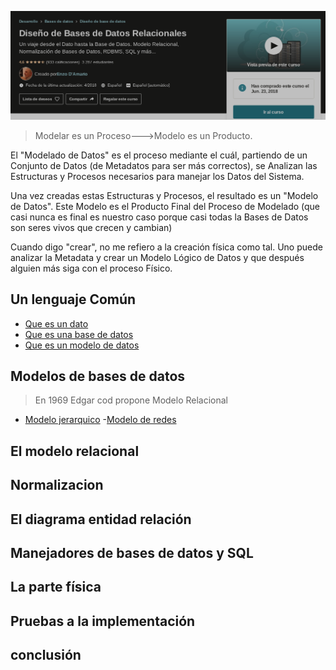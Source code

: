 <p align="center">
  <a href="https://www.udemy.com/course/diseno-de-bases-de-datos-relacionales/" target="_blank">
    <img src="https://raw.githubusercontent.com/jhonPariona/images/master/udemy/Screenshot_20200925_200653.png" alt="portada"/>
  </a>
</p>

> Modelar es un Proceso--->Modelo es un Producto.

El "Modelado de Datos" es el proceso mediante el cuál, partiendo de un Conjunto de Datos (de Metadatos para ser más correctos), se Analizan las Estructuras y Procesos necesarios para manejar los Datos del Sistema.

Una vez creadas estas Estructuras y Procesos, el resultado es un "Modelo de Datos". Este Modelo es el Producto Final del Proceso de Modelado (que casi nunca es final es nuestro caso porque casi todas la Bases de Datos son seres vivos que crecen y cambian)



Cuando digo "crear", no me refiero a la creación física como tal. Uno puede analizar la Metadata y crear un Modelo Lógico de Datos y que después alguien más siga con el proceso Físico.

## Un lenguaje Común

- [Que es un dato](https://github.com/jhonPariona/_curso-disenio-db-relacionales-enzo/blob/master/lenguaje_comundato.md#que-es-dato)
- [Que es una base de datos](https://github.com/jhonPariona/_curso-disenio-db-relacionales-enzo/blob/master/lenguaje_comun/base_datos.md#base-de-datos)
- [Que es un modelo de datos](https://github.com/jhonPariona/_curso-disenio-db-relacionales-enzo/blob/master/lenguaje_comun/modelo_datos.md#modelo-de-datos)

## Modelos de bases de datos

> En 1969 Edgar cod propone Modelo Relacional

- [Modelo jerarquico](https://github.com/jhonPariona/_curso-disenio-db-relacionales-enzo/blob/master/modelo_db/Modelo_jerarquico.md#modelo-jer%C3%A1quico-tipo-%C3%A1rbol-invertido)
-[Modelo de redes](https://github.com/jhonPariona/_curso-disenio-db-relacionales-enzo/blob/master/modelo_db/modelo_redes.md#modelo-de-redes)


## El modelo relacional

## Normalizacion

## El diagrama entidad relación

## Manejadores de bases de datos y SQL

## La parte física

## Pruebas a la implementación

## conclusión
